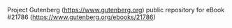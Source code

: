 Project Gutenberg (https://www.gutenberg.org) public repository for eBook #21786 (https://www.gutenberg.org/ebooks/21786)
